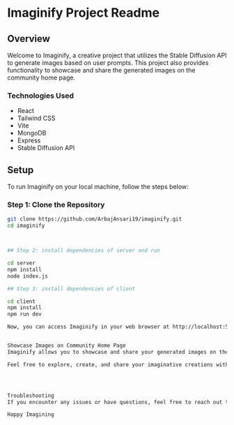# Imaginify Project Readme

## Overview

Welcome to Imaginify, a creative project that utilizes the Stable Diffusion API to generate images based on user prompts. This project also provides functionality to showcase and share the generated images on the community home page.

### Technologies Used

- React
- Tailwind CSS
- Vite
- MongoDB
- Express
- Stable Diffusion API

## Setup

To run Imaginify on your local machine, follow the steps below:

### Step 1: Clone the Repository

```bash
git clone https://github.com/ArbajAnsari19/imaginify.git
cd imaginify



## Step 2: install dependencies of server and run

cd server
npm install
node index.js

## Step 3: install dependencies of client

cd client
npm install
npm run dev

Now, you can access Imaginify in your web browser at http://localhost:5173.


Showcase Images on Community Home Page
Imaginify allows you to showcase and share your generated images on the community home page. Simply navigate to the home page and follow the instructions to post your images.

Feel free to explore, create, and share your imaginative creations with the Imaginify community!




Troubleshooting
If you encounter any issues or have questions, feel free to reach out to the project maintainers or community for assistance.

Happy Imagining

